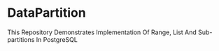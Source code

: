 # DataPartition
This  Repository Demonstrates Implementation Of  Range, List And Sub-partitions  In PostgreSQL
